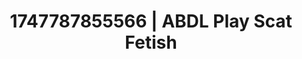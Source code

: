 ---
categories:
- BDSM whisper
- Shibari art
- Kinky fairytales
- Erotic escapism
- Hands-on body
image: /assets/images/1747787855566.jpg
layout: post
seo:
  description: Featured content with exclusive ABDL Play, Scat Fetish. HD images available.
  keywords: ABDL Play, Scat Fetish
  og_image: /assets/images/1747787855566.jpg
  schema_type: VisualArtwork
tags:
- ABDL Play
- '#1747787855566'
- Scat Fetish
title: 1747787855566 | ABDL Play Scat Fetish
---